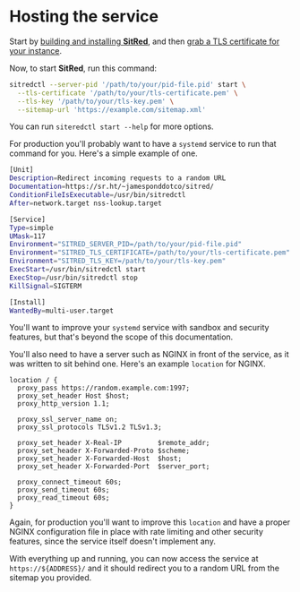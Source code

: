# Hosting the service

Start by [building and installing
**SitRed**](https://git.sr.ht/~jamesponddotco/sitred#installation), and then [grab a TLS certificate for your instance](https://certbot.eff.org/).

Now, to start **SitRed**, run this command:

```bash
sitredctl --server-pid '/path/to/your/pid-file.pid' start \
  --tls-certificate '/path/to/your/tls-certificate.pem' \
  --tls-key '/path/to/your/tls-key.pem' \
  --sitemap-url 'https://example.com/sitemap.xml'
```

You can run `siteredctl start --help` for more options.

For production you'll probably want to have a `systemd` service to run
that command for you. Here's a simple example of one.

```bash
[Unit]
Description=Redirect incoming requests to a random URL
Documentation=https://sr.ht/~jamesponddotco/sitred/
ConditionFileIsExecutable=/usr/bin/sitredctl
After=network.target nss-lookup.target

[Service]
Type=simple
UMask=117
Environment="SITRED_SERVER_PID=/path/to/your/pid-file.pid"
Environment="SITRED_TLS_CERTIFICATE=/path/to/your/tls-certificate.pem"
Environment="SITRED_TLS_KEY=/path/to/your/tls-key.pem"
ExecStart=/usr/bin/sitredctl start
ExecStop=/usr/bin/sitredctl stop
KillSignal=SIGTERM

[Install]
WantedBy=multi-user.target
```

You'll want to improve your `systemd` service with sandbox and security
features, but that's beyond the scope of this documentation.

You'll also need to have a server such as NGINX in front of the service,
as it was written to sit behind one. Here's an example `location` for
NGINX.

```nginx
location / {
  proxy_pass https://random.example.com:1997;
  proxy_set_header Host $host;
  proxy_http_version 1.1;

  proxy_ssl_server_name on;
  proxy_ssl_protocols TLSv1.2 TLSv1.3;

  proxy_set_header X-Real-IP         $remote_addr;
  proxy_set_header X-Forwarded-Proto $scheme;
  proxy_set_header X-Forwarded-Host  $host;
  proxy_set_header X-Forwarded-Port  $server_port;

  proxy_connect_timeout 60s;
  proxy_send_timeout 60s;
  proxy_read_timeout 60s;
}
```

Again, for production you'll want to improve this `location` and have a
proper NGINX configuration file in place with rate limiting and other
security features, since the service itself doesn't implement any.

With everything up and running, you can now access the service at
`https://${ADDRESS}/` and it should redirect you to a random URL from
the sitemap you provided.
